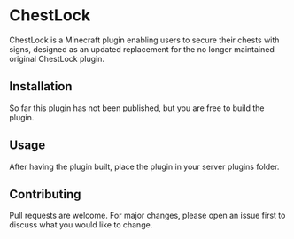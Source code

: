 # ChestLock

ChestLock is a Minecraft plugin enabling users to secure their chests with signs, designed as an updated replacement for the no longer maintained original ChestLock plugin.

## Installation

So far this plugin has not been published, but you are free to build the plugin.

## Usage
After having the plugin built, place the plugin in your server plugins folder.

## Contributing

Pull requests are welcome. For major changes, please open an issue first
to discuss what you would like to change.